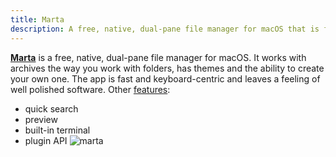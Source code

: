 ```yaml
---
title: Marta
description: A free, native, dual-pane file manager for macOS that is fast and keyboard-centric, works with archives, supports preview and themes.
---
```


[**Marta**](https://marta.yanex.org) is a free, native, dual-pane file manager for macOS. It works with archives the way you work with folders, has themes and the ability to create your own one. The app is fast and keyboard-centric and leaves a feeling of well polished software.
Other [features](https://marta.yanex.org/docs/):  
- quick search
- preview
- built-in terminal
- plugin API
![marta](/marta.webp)
